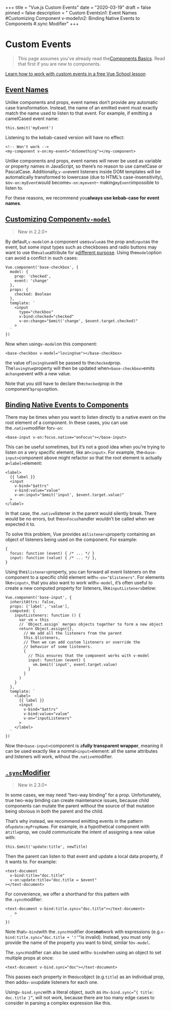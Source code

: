 +++
title = "Vue.js Custom Events"
date = "2020-03-19"
draft = false
pinned = false
description = "  Custom Events\n1:    Event Names    #Customizing Component v-model\n2:    Binding Native Events to Components   #.sync Modifier"
+++
<!--StartFragment-->

# Custom Events

> This page assumes you’ve already read the[Components Basics](https://vuejs.org/v2/guide/components.html). Read that first if you are new to components.

[Learn how to work with custom events in a free Vue School lesson](https://vueschool.io/lessons/communication-between-components?friend=vuejs "Learn how to work with custom events on Vue School")

## [Event Names](https://vuejs.org/v2/guide/components-custom-events.html#Event-Names "Event Names")

Unlike components and props, event names don’t provide any automatic case transformation. Instead, the name of an emitted event must exactly match the name used to listen to that event. For example, if emitting a camelCased event name:

```
this.$emit('myEvent')
```

Listening to the kebab-cased version will have no effect:

```
<!-- Won't work -->
<my-component v-on:my-event="doSomething"></my-component>
```

Unlike components and props, event names will never be used as variable or property names in JavaScript, so there’s no reason to use camelCase or PascalCase. Additionally,`v-on`event listeners inside DOM templates will be automatically transformed to lowercase (due to HTML’s case-insensitivity), so`v-on:myEvent`would become`v-on:myevent`– making`myEvent`impossible to listen to.

For these reasons, we recommend you**always use kebab-case for event names**.

## [Customizing Component`v-model`](https://vuejs.org/v2/guide/components-custom-events.html#Customizing-Component-v-model "Customizing Component v-model")

> New in 2.2.0+

By default,`v-model`on a component uses`value`as the prop and`input`as the event, but some input types such as checkboxes and radio buttons may want to use the`value`attribute for a[different purpose](https://developer.mozilla.org/en-US/docs/Web/HTML/Element/input/checkbox#Value). Using the`model`option can avoid a conflict in such cases:

```
Vue.component('base-checkbox', {
  model: {
    prop: 'checked',
    event: 'change'
  },
  props: {
    checked: Boolean
  },
  template: `
    <input
      type="checkbox"
      v-bind:checked="checked"
      v-on:change="$emit('change', $event.target.checked)"
    >
  `
})
```

Now when using`v-model`on this component:

```
<base-checkbox v-model="lovingVue"></base-checkbox>
```

the value of`lovingVue`will be passed to the`checked`prop. The`lovingVue`property will then be updated when`<base-checkbox>`emits a`change`event with a new value.

Note that you still have to declare the`checked`prop in the component’s`props`option.

## [Binding Native Events to Components](https://vuejs.org/v2/guide/components-custom-events.html#Binding-Native-Events-to-Components "Binding Native Events to Components")

There may be times when you want to listen directly to a native event on the root element of a component. In these cases, you can use the`.native`modifier for`v-on`:

```
<base-input v-on:focus.native="onFocus"></base-input>
```

This can be useful sometimes, but it’s not a good idea when you’re trying to listen on a very specific element, like an`<input>`. For example, the`<base-input>`component above might refactor so that the root element is actually a`<label>`element:

```
<label>
  {{ label }}
  <input
    v-bind="$attrs"
    v-bind:value="value"
    v-on:input="$emit('input', $event.target.value)"
  >
</label>
```

In that case, the`.native`listener in the parent would silently break. There would be no errors, but the`onFocus`handler wouldn’t be called when we expected it to.

To solve this problem, Vue provides a`$listeners`property containing an object of listeners being used on the component. For example:

```
{
  focus: function (event) { /* ... */ }
  input: function (value) { /* ... */ },
}
```

Using the`$listeners`property, you can forward all event listeners on the component to a specific child element with`v-on="$listeners"`. For elements like`<input>`, that you also want to work with`v-model`, it’s often useful to create a new computed property for listeners, like`inputListeners`below:

```
Vue.component('base-input', {
  inheritAttrs: false,
  props: ['label', 'value'],
  computed: {
    inputListeners: function () {
      var vm = this
      // `Object.assign` merges objects together to form a new object
      return Object.assign({},
        // We add all the listeners from the parent
        this.$listeners,
        // Then we can add custom listeners or override the
        // behavior of some listeners.
        {
          // This ensures that the component works with v-model
          input: function (event) {
            vm.$emit('input', event.target.value)
          }
        }
      )
    }
  },
  template: `
    <label>
      {{ label }}
      <input
        v-bind="$attrs"
        v-bind:value="value"
        v-on="inputListeners"
      >
    </label>
  `
})
```

Now the`<base-input>`component is a**fully transparent wrapper**, meaning it can be used exactly like a normal`<input>`element: all the same attributes and listeners will work, without the`.native`modifier.

## [`.sync`Modifier](https://vuejs.org/v2/guide/components-custom-events.html#sync-Modifier ".sync Modifier")

> New in 2.3.0+

In some cases, we may need “two-way binding” for a prop. Unfortunately, true two-way binding can create maintenance issues, because child components can mutate the parent without the source of that mutation being obvious in both the parent and the child.

That’s why instead, we recommend emitting events in the pattern of`update:myPropName`. For example, in a hypothetical component with a`title`prop, we could communicate the intent of assigning a new value with:

```
this.$emit('update:title', newTitle)
```

Then the parent can listen to that event and update a local data property, if it wants to. For example:

```
<text-document
  v-bind:title="doc.title"
  v-on:update:title="doc.title = $event"
></text-document>
```

For convenience, we offer a shorthand for this pattern with the`.sync`modifier:

```
<text-document v-bind:title.sync="doc.title"></text-document>
    >
  `
})
```

Note that`v-bind`with the`.sync`modifier does**not**work with expressions (e.g.`v-bind:title.sync=”doc.title + ‘!’”`is invalid). Instead, you must only provide the name of the property you want to bind, similar to`v-model`.

The`.sync`modifier can also be used with`v-bind`when using an object to set multiple props at once:

```
<text-document v-bind.sync="doc"></text-document>
```

This passes each property in the`doc`object (e.g.`title`) as an individual prop, then adds`v-on`update listeners for each one.

Using`v-bind.sync`with a literal object, such as in`v-bind.sync=”{ title: doc.title }”`, will not work, because there are too many edge cases to consider in parsing a complex expression like this.

<!--EndFragment-->